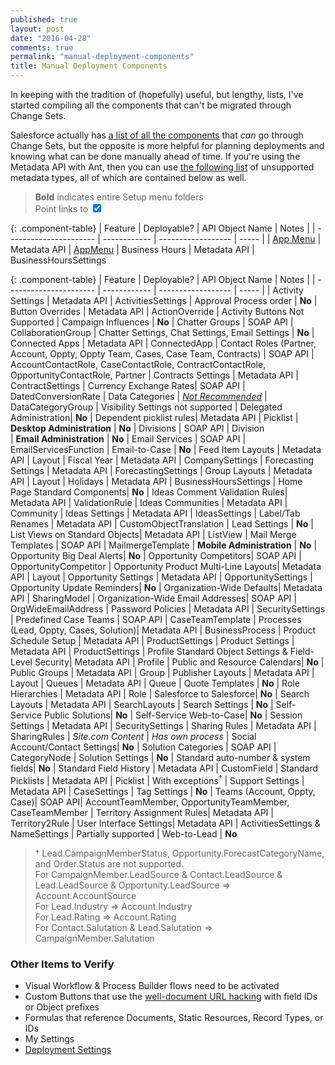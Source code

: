 ```yaml
---
published: true
layout: post
date: "2016-04-28"
comments: true
permalink: "manual-deployment-components"
title: Manual Deployment Components
---
```


In keeping with the tradition of (hopefully) useful, but lengthy, lists, I've started compiling all the components that can't be migrated through Change Sets. 

Salesforce actually has <a href="https://help.salesforce.com/apex/HTViewHelpDoc?id=changesets_about_components.htm" target="_blank">a list of all the components</a> that _can_ go through Change Sets, but the opposite is more helpful for planning deployments and knowing what can be done manually ahead of time. If you're using the Metadata API with Ant, then you can use <a href="https://www.salesforce.com/us/developer/docs/api_meta/Content/meta_unsupported_types.htm" target="_blank">the following list</a> of unsupported metadata types, all of which are contained below as well.

> **Bold** indicates entire Setup menu folders <br/>
> Point links to <input id="prod-toggle" type="checkbox" checked data-toggle="toggle" data-on="Prod" data-off="Sandbox" data-onstyle="success" data-offstyle="primary">

{: .component-table}
| Feature                | Deployable?  | API Object Name    | Notes |
| ---------------------- | ------------ | ------------------ | ----- |
| <a class="dyn-link" href="https://login.salesforce.com/ui/setup/tab/AppMenuItemReorderPage" target="_blank">App Menu</a> | Metadata API | <a href="https://developer.salesforce.com/docs/atlas.en-us.api_meta.meta/api_meta/meta_appmenu.htm" target="_blank">AppMenu</a>
| Business Hours         | Metadata API | BusinessHoursSettings


{: .component-table}
| Feature                | Deployable?  | API Object Name    | Notes |
| ---------------------- | ------------ | ------------------ | ----- |
| Activity Settings      | Metadata API | ActivitiesSettings 
| Approval Process order | **No**
| Button Overrides       | Metadata API | ActionOverride     | Activity Buttons Not Supported
| Campaign Influences    | **No**
| Chatter Groups         | SOAP API     | CollaborationGroup
| Chatter Settings, Chat Settings, Email Settings | **No**
| Connected Apps         | Metadata API | ConnectedApp
| Contact Roles (Partner, Account, Oppty, Oppty Team, Cases, Case Team, Contracts) | SOAP API | AccountContactRole, CaseContactRole, ContractContactRole, OpportunityContactRole, Partner
| Contracts Settings     | Metadata API | ContractSettings
| Currency Exchange Rates| SOAP API     | DatedConversionRate
| Data Categories        | _<a href="https://developer.salesforce.com/docs/atlas.en-us.api_meta.meta/api_meta/meta_datacategorygroup.htm" target="_blank"> Not Recommended</a>_ | DataCategoryGroup | Visibility Settings not supported
| Delegated Administration| **No**
| Dependent picklist rules| Metadata API | Picklist
| **Desktop Administration** | **No**
| Divisions              | SOAP API     | Division        
| **Email Administration**  | **No**
| Email Services         | SOAP API     | EmailServicesFunction
| Email-to-Case          | **No**
| Feed Item Layouts      | Metadata API | Layout
| Fiscal Year            | Metadata API | CompanySettings
| Forecasting Settings   | Metadata API | ForecastingSettings
| Group Layouts          | Metadata API | Layout
| Holidays               | Metadata API | BusinessHoursSettings
| Home Page Standard Components| **No**
| Ideas Comment Validation Rules| Metadata API | ValidationRule
| Ideas Communities      | Metadata API | Community
| Ideas Settings         | Metadata API | IdeasSettings
| Label/Tab Renames      | Metadata API | CustomObjectTranslation
| Lead Settings          | **No**
| List Views on Standard Objects| Metadata API | ListView
| Mail Merge Templates   | SOAP API     | MailmergeTemplate
| **Mobile Administration** | **No**
| Opportunity Big Deal Alerts| **No**
| Opportunity Competitors| SOAP API     | OpportunityCompetitor
| Opportunity Product Multi-Line Layouts| Metadata API | Layout
| Opportunity Settings   | Metadata API | OpportunitySettings
| Opportunity Update Reminders| **No**
| Organization-Wide Defaults| Metadata API | SharingModel
| Organization-Wide Email Addresses| SOAP API | OrgWideEmailAddress
| Password Policies      | Metadata API | SecuritySettings
| Predefined Case Teams  | SOAP API     | CaseTeamTemplate
| Processes (Lead, Oppty, Cases, Solution)| Metadata API | BusinessProcess
| Product Schedule Setup | Metadata API | ProductSettings
| Product Settings       | Metadata API | ProductSettings
| Profile Standard Object Settings & Field-Level Security| Metadata API | Profile
| Public and Resource Calendars| **No**
| Public Groups          | Metadata API | Group
| Publisher Layouts      | Metadata API | Layout
| Queues                 | Metadata API | Queue
| Quote Templates        | **No**
| Role Hierarchies       | Metadata API | Role
| Salesforce to Salesforce| **No**
| Search Layouts         | Metadata API | SearchLayouts
| Search Settings        | **No**
| Self-Service Public Solutions| **No**
| Self-Service Web-to-Case| **No**
| Session Settings       | Metadata API | SecuritySettings
| Sharing Rules          | Metadata API | SharingRules
| _Site.com Content_     | _Has own process_
| Social Account/Contact Settings| **No**
| Solution Categories    | SOAP API     | CategoryNode
| Solution Settings      | **No**
| Standard auto-number & system fields| **No**
| Standard Field History | Metadata API | CustomField
| Standard Picklists     | Metadata API | Picklist           | With exceptions<sup>†</sup>
| Support Settings       | Metadata API | CaseSettings
| Tag Settings           | **No**
| Teams (Account, Oppty, Case)| SOAP API| AccountTeamMember, OpportunityTeamMember, CaseTeamMember
| Territory Assignment Rules| Metadata API | Territory2Rule
| User Interface Settings| Metadata API | ActivitiesSettings & NameSettings | Partially supported
| Web-to-Lead            | **No**

> † Lead.CampaignMemberStatus, Opportunity.ForecastCategoryName, and Order.Status are not supported. <br/> For CampaignMember.LeadSource & Contact.LeadSource & Lead.LeadSource & Opportunity.LeadSource ⇒ Account.AccountSource <br/> For Lead.Industry ⇒ Account.Industry <br/> For Lead.Rating ⇒ Account.Rating <br/> For Contact.Salutation & Lead.Salutation ⇒ CampaignMember.Salutation

### Other Items to Verify
* Visual Workflow & Process Builder flows need to be activated
* Custom Buttons that use the <a href="http://raydehler.com/cloud/clod/salesforce-url-hacking-to-prepopulate-fields-on-a-standard-page-layout.html" target="_blank">well-document URL hacking</a> with field IDs or Object prefixes
* Formulas that reference Documents, Static Resources, Record Types, or IDs
* My Settings
* <a class="dyn-link" href="https://login.salesforce.com/changemgmt/deploymentSettings.apexp" target="_blank">Deployment Settings</a>